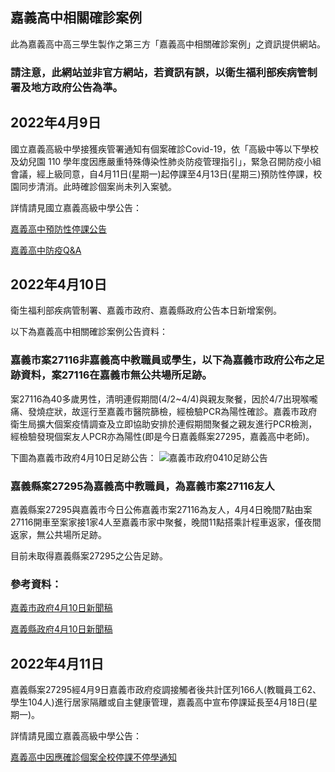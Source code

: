 ## 嘉義高中相關確診案例

此為嘉義高中高三學生製作之第三方「嘉義高中相關確診案例」之資訊提供網站。

### 請注意，此網站並非官方網站，若資訊有誤，以衛生福利部疾病管制署及地方政府公告為準。

## 2022年4月9日

國立嘉義高級中學接獲疾管署通知有個案確診Covid-19，依「高級中等以下學校及幼兒園 110 學年度因應嚴重特殊傳染性肺炎防疫管理指引」，緊急召開防疫小組會議，經上級同意，自4月11日(星期一)起停課至4月13日(星期三)預防性停課，校園同步清消。此時確診個案尚未列入案號。

詳情請見國立嘉義高級中學公告：

[嘉義高中預防性停課公告](https://www.cysh.cy.edu.tw/p/406-1008-46512,r12.php)

[嘉義高中防疫Q&A](https://www.cysh.cy.edu.tw/app/index.php?Action=downloadfile&file=WVhSMFlXTm9MelV4TDNCMFlWODBNell3T0Y4ME16VTFNVGhmTVRBMk56UXVjR1Jt&fname=OO54USWXUS40VXHHA404RK14RKNKOOICQOUW4020VX05FG40ZWROLOB4WWOOA0OKWW54UXZXDG0405XTMOPKTS34OPB0GCGCLPYTXW50XWB4CDOO140024DCGCLK0115JCLKSXHGTWFGSWHCUS30A110)

## 2022年4月10日

衛生福利部疾病管制署、嘉義市政府、嘉義縣政府公告本日新增案例。

以下為嘉義高中相關確診案例公告資料：

### 嘉義市案27116非嘉義高中教職員或學生，以下為嘉義市政府公布之足跡資料，案27116在嘉義市無公共場所足跡。

案27116為40多歲男性，清明連假期間(4/2~4/4)與親友聚餐，因於4/7出現喉嚨痛、發燒症狀，故逕行至嘉義市醫院篩檢，經檢驗PCR為陽性確診。嘉義市政府衛生局擴大個案疫情調查及立即協助安排於連假期間聚餐之親友進行PCR檢測，經檢驗發現個案友人PCR亦為陽性(即是今日嘉義縣案27295，嘉義高中老師)。

下圖為嘉義市政府4月10日足跡公告：
![嘉義市政府0410足跡公告](https://user-images.githubusercontent.com/99020504/162608586-b40a6b45-6f58-4d07-a97c-606cab2fa2ed.jpg)



### 嘉義縣案27295為嘉義高中教職員，為嘉義市案27116友人

嘉義縣案27295與嘉義市今日公佈嘉義市案27116為友人，4月4日晚間7點由案27116開車至案家接1家4人至嘉義市家中聚餐，晚間11點搭乘計程車返家，僅夜間返家，無公共場所足跡。

目前未取得嘉義縣案27295之公告足跡。


### 參考資料：

[嘉義市政府4月10日新聞稿](https://www.chiayi.gov.tw/News_Content.aspx?n=454&sms=9149&s=639411)

[嘉義縣政府4月10日新聞稿](https://www.cyhg.gov.tw/News_Content.aspx?n=20C1A3DAF6A74FCE&sms=CA3FB4291106E1D9&s=1B3FCFACA3BA612B)

## 2022年4月11日

嘉義縣案27295經4月9日嘉義市政府疫調接觸者後共計匡列166人(教職員工62、學生104人)進行居家隔離或自主健康管理，嘉義高中宣布停課延長至4月18日(星期一)。


詳情請見國立嘉義高級中學公告：

[嘉義高中因應確診個案全校停課不停學通知](https://www.cysh.cy.edu.tw/var/file/8/1008/img/847467877.pdf)
